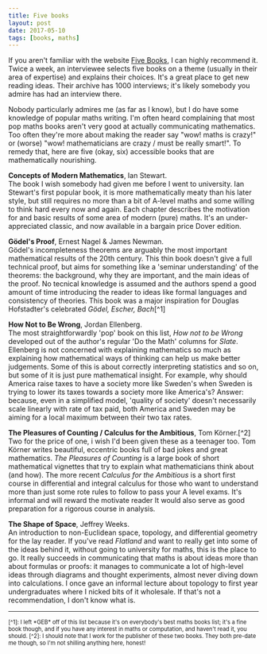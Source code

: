 ```yaml
---
title: Five books
layout: post
date: 2017-05-10
tags: [books, maths]
---
```


If you aren't familiar with the website [Five Books](http://fivebooks.com/), I can highly recommend it. Twice a week, an interviewee selects five books on a theme (usually in their area of expertise) and explains their choices. It's a great place to get new reading ideas. Their archive has 1000 interviews; it's likely somebody you admire has had an interview there.

Nobody particularly admires me (as far as I know), but I do have some knowledge of popular maths writing. I'm often heard complaining that most pop maths books aren't very good at actually communicating mathematics. Too often they're more about making the reader say "wow! maths is crazy!" or (worse) "wow! mathematicians are crazy / must be really smart!". To remedy that, here are five (okay, six) accessible books that are mathematically nourishing.

**Concepts of Modern Mathematics**, Ian Stewart.  
The book I wish somebody had given me before I went to university. Ian Stewart's first popular book, it is more mathematically meaty than his later style, but still requires no more than a bit of A-level maths and some willing to think hard every now and again. Each chapter describes the motivation for and basic results of some area of modern (pure) maths. It's an under-appreciated classic, and now available in a bargain price Dover edition.

**Gödel's Proof**, Ernest Nagel & James Newman.  
Gödel's incompleteness theorems are arguably the most important mathematical results of the 20th century. This thin book doesn't give a full technical proof, but aims for something like a 'seminar understanding' of the theorems: the background, why they are important, and the main ideas of the proof. No tecnical knowledge is assumed and the authors spend a good amount of time introducing the reader to ideas like formal languages and consistency of theories. This book was a major inspiration for Douglas Hofstadter's celebrated *Gödel, Escher, Bach*[^1]

**How Not to Be Wrong**, Jordan Ellenberg.  
The most straightforwardly 'pop' book on this list, *How not to be Wrong* developed out of the author's regular 'Do the Math' columns for *Slate*. Ellenberg is not concerned with explaining mathematics so much as explaining how mathematical ways of thinking can help us make better judgements. Some of this is about correctly interpreting statistics and so on, but some of it is just pure mathematical insight. For example, why should America raise taxes to have a society more like Sweden's when Sweden is trying to lower its taxes towards a society more like America's? Answer: because, even in a simplified model, 'quality of society' doesn't necessarily scale linearly with rate of tax paid, both America and Sweden may be aiming for a local maximum between their two tax rates.

**The Pleasures of Counting / Calculus for the Ambitious**, Tom Körner.[^2]  
Two for the price of one, i wish I'd been given these as a teenager too. Tom Körner writes beautiful, eccentric books full of bad jokes and great mathematics. *The Pleasures of Counting* is a large book of short mathematical vignettes that try to explain what mathematicians think about (and how). The more recent *Calculus for the Ambitious* is a short first course in differential and integral calculus for those who want to understand more than just some rote rules to follow to pass your A level exams. It's informal and will reward the motivate reader It would also serve as good preparation for a rigorous course in analysis.

**The Shape of Space**, Jeffrey Weeks.  
An introduction to non-Euclidean space, topology, and differential geometry for the lay reader. If you've read *Flatland* and want to really get into some of the ideas behind it, without going to university for maths, this is the place to go. It really succeeds in communicating that maths is about ideas more than about formulas or proofs: it manages to communicate a lot of high-level ideas through diagrams and thought experiments, almost never diving down into calculations. I once gave an informal lecture about topology to first year undergraduates where I nicked bits of it wholesale. If that's not a recommendation, I don't know what is.

<hr>
<div style="font-size: 80%">
[^1]: I left *GEB* off of this list because it's on everybody's best maths books list; it's a fine book though, and if you have any interest in maths or computation, and haven't read it, you should.
[^2]: I should note that I work for the publisher of these two books. They both pre-date me though, so I'm not shilling anything here, honest!
</div>

